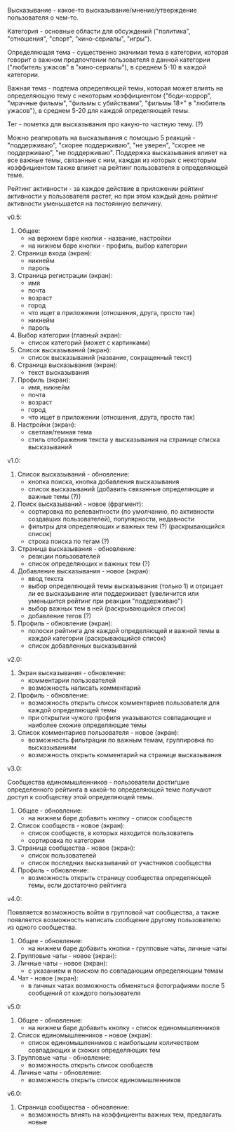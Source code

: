 Высказывание - какое-то высказывание/мнение/утверждение пользователя о чем-то.

Категория - основные области для обсуждений ("политика", "отношения", "спорт", "кино-сериалы", "игры").

Определяющая тема - существенно значимая тема в категории, которая говорит о важном предпочтении пользователя в данной
категории ("любитель ужасов" в "кино-сериалы"), в среднем 5-10 в каждой категории.

Важная тема - подтема определяющей темы, которая может влиять на определяющую тему с некоторым коэффициентом
("боди-хоррор", "мрачные фильмы", "фильмы с убийствами", "фильмы 18+" в "любитель ужасов"), в среднем 5-20 для каждой
определяющей темы.

Тег - пометка для высказывания про какую-то частную тему. (?)

Можно реагировать на высказывания с помощью 5 реакций - "поддерживаю", "скорее поддерживаю", "не уверен", "скорее не
поддерживаю", "не поддерживаю". Поддержка высказывания влияет на все важные темы, связанные с ним, каждая из которых с
некоторым коэффициентом также влияет на рейтинг пользователя в определяющей теме.

Рейтинг активности - за каждое действие в приложении рейтинг активности у пользователя растет, но при этом каждый день
рейтинг активности уменьшается на постоянную величину.

v0.5:

1. Общее:
   - на верхнем баре кнопки - название, настройки
   - на нижнем баре кнопки - профиль, выбор категории
2. Страница входа (экран):
    - никнейм
    - пароль
3. Страница регистрации (экран):
    - имя
    - почта
    - возраст
    - город
    - что ищет в приложении (отношения, друга, просто так)
    - никнейм
    - пароль
4. Выбор категории (главный экран):
    - список категорий (может с картинками)
5. Список высказываний (экран):
    - список высказываний (название, сокращенный текст)
6. Страница высказывания (экран):
    - текст высказывания
7. Профиль (экран):
    - имя, никнейм
    - почта
    - возраст
    - город
    - что ищет в приложении (отношения, друга, просто так)
8. Настройки (экран):
    - светлая/темная тема
    - стиль отображения текста у высказывания на странице списка высказываний

v1.0:

1. Список высказываний - обновление:
    - кнопка поиска, кнопка добавления высказывания
    - список высказываний (добавить связанные определяющие и важные темы (?))
2. Поиск высказываний - новое (фрагмент):
    - сортировка по релевантности (по умолчанию, по активности создавших пользователей), популярности, недавности
    - фильтры для определяющих и важных тем (?) (раскрывающийся список)
    - строка поиска по тегам (?)
3. Страница высказывания - обновление:
    - реакции пользователей
    - список определяющих и важных тем (?)
4. Добавление высказывания - новое (экран):
    - ввод текста
    - выбор определяющей темы высказывания (только 1) и отрицает ли ее высказывание или поддерживает (увеличится или
      уменьшится рейтинг при реакции "поддерживаю")
    - выбор важных тем в ней (раскрывающийся список)
    - добавление тегов (?)
5. Профиль - обновление (экран):
    - полоски рейтинга для каждой определяющей и важной темы в каждой категории (раскрывающийся список)
    - список добавленных высказываний

v2.0:

1. Экран высказывания - обновление:
    - комментарии пользователей
    - возможность написать комментарий
2. Профиль - обновление:
    - возможность открыть список комментариев пользователя для каждой определяющей темы
    - при открытии чужого профиля указываются совпадающие и наиболее схожие определяющие темы
3. Список комментариев пользователя - новое (экран):
    - возможность фильтрации по важным темам, группировка по высказываниям
    - возможность открыть комментарий на странице высказывания

v3.0:

Сообщества единомышленников - пользователи достигшие определенного рейтинга в какой-то определяющей теме получают доступ
к сообществу этой определяющей темы.

1. Общее - обновление:
   - на нижнем баре добавить кнопку - список сообществ
2. Список сообществ - новое (экран):
    - список сообществ, в которых находится пользователь
    - сортировка по категории
3. Страница сообщества - новое (экран):
    - список пользователей
    - список последних высказываний от участников сообщества
4. Профиль - обновление:
    - возможность открыть страницу сообщества определяющей темы, если достаточно рейтинга

v4.0:

Появляется возможность войти в групповой чат сообщества, а также появляется возможность написать сообщение другому
пользователю из одного сообщества.

1. Общее - обновление:
   - на нижнем баре добавить кнопки - групповые чаты, личные чаты
2. Групповые чаты - новое (экран):
3. Личные чаты - новое (экран):
    - с указанием и поиском по совпадающим определяющим темам
4. Чат - новое (экран):
    - в личных чатах возможность обменяться фотографиями после 5 сообщений от каждого пользователя

v5.0:

1. Общее - обновление:
   - на нижнем баре добавить кнопку - список единомышленников
2. Список единомышленников - новое (экран):
    - список единомышленников с наибольшим количеством совпадающих и схожих определяющих тем
3. Групповые чаты - обновление:
   - возможность открыть список сообществ
4. Личные чаты - обновление:
   - возможность открыть список единомышленников

v6.0:

1. Страница сообщества - обновление:
    - возможность влиять на коэффициенты важных тем, предлагать новые
